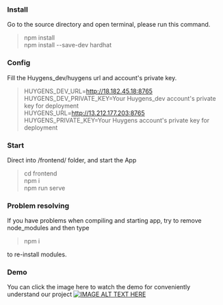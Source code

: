 ### Install
Go to the source directory and open terminal, please run this command.<br>
> npm install<br>
> npm install --save-dev hardhat

### Config
Fill the Huygens\_dev/huygens url and account's private key.<br> 
> HUYGENS\_DEV\_URL=http://18.182.45.18:8765<br>
> HUYGENS\_DEV\_PRIVATE\_KEY=Your Huygens_dev account's private key for deployment<br>
> HUYGENS\_URL=http://13.212.177.203:8765<br>
> HUYGENS\_PRIVATE\_KEY=Your Huygens account's private key for deployment<br>

### Start
Direct into /frontend/ folder, and start the App<br>
> cd frontend<br>
> npm i<br>
> npm run serve<br>


### Problem resolving
If you have problems when compiling and starting app, try to remove node_modules and then type<br>
> npm i<br>

to re-install modules.


### Demo
You can click the image here to watch the demo for conveniently understand our project
[![IMAGE ALT TEXT HERE](https://img.youtube.com/vi/1o9b4yZUucg/0.jpg)](https://www.youtube.com/watch?v=1o9b4yZUucg)
